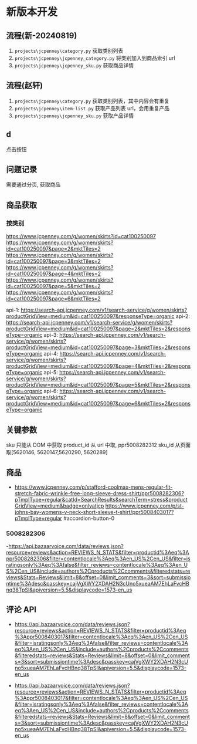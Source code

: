 # 新版本开发

## 流程(新-20240819)

1. `projects\jcpenney\category.py` 获取类别列表
2. `projects\jcpenney\jcpenney_category.py` 将类别加入到商品索引 url
3. `projects\jcpenney\jcpenney_sku.py` 获取商品详情

## 流程(赵轩)

1. `projects\jcpenney\category.py` 获取类别列表，其中内容会有重复
2. `projects\jcpenney\item-list.py` 获取产品列表 url，会用重复产品
3. `projects\jcpenney\jcpenney_sku.py` 获取产品详情

## d

点击按钮

## 问题记录

需要通过分页, 获取商品

## 商品获取

### 按类别

https://www.jcpenney.com/g/women/skirts?id=cat100250097
https://www.jcpenney.com/g/women/skirts?id=cat100250097&page=2&mktTiles=2
https://www.jcpenney.com/g/women/skirts?id=cat100250097&page=3&mktTiles=2
https://www.jcpenney.com/g/women/skirts?id=cat100250097&page=4&mktTiles=2
https://www.jcpenney.com/g/women/skirts?id=cat100250097&page=5&mktTiles=2
https://www.jcpenney.com/g/women/skirts?id=cat100250097&page=6&mktTiles=2

api-1: https://search-api.jcpenney.com/v1/search-service/g/women/skirts?productGridView=medium&id=cat100250097&responseType=organic
api-2: https://search-api.jcpenney.com/v1/search-service/g/women/skirts?productGridView=medium&id=cat100250097&page=2&mktTiles=2&responseType=organic
api-3: https://search-api.jcpenney.com/v1/search-service/g/women/skirts?productGridView=medium&id=cat100250097&page=3&mktTiles=2&responseType=organic
api-4: https://search-api.jcpenney.com/v1/search-service/g/women/skirts?productGridView=medium&id=cat100250097&page=4&mktTiles=2&responseType=organic
api-5: https://search-api.jcpenney.com/v1/search-service/g/women/skirts?productGridView=medium&id=cat100250097&page=5&mktTiles=2&responseType=organic
api-6: https://search-api.jcpenney.com/v1/search-service/g/women/skirts?productGridView=medium&id=cat100250097&page=6&mktTiles=2&responseType=organic

## 关键参数

sku 只能从 DOM 中获取
product_id 从 url 中取, ppr5008282312
sku_id 从页面取[5620146, 5620147,5620290, 5620289]

## 商品

- https://www.jcpenney.com/p/stafford-coolmax-mens-regular-fit-stretch-fabric-wrinkle-free-long-sleeve-dress-shirt/ppr5008282306?pTmplType=regular&catId=SearchResults&searchTerm=stress&productGridView=medium&badge=onlyatjcp
  https://www.jcpenney.com/p/st-johns-bay-womens-v-neck-short-sleeve-t-shirt/ppr5008403017?pTmplType=regular
  #accordion-button-0

### 5008282306

-https://api.bazaarvoice.com/data/reviews.json?resource=reviews&action=REVIEWS_N_STATS&filter=productid%3Aeq%3Appr5008282306&filter=contentlocale%3Aeq%3Aen_US%2Cen_US&filter=isratingsonly%3Aeq%3Afalse&filter_reviews=contentlocale%3Aeq%3Aen_US%2Cen_US&include=authors%2Cproducts%2Ccomments&filteredstats=reviews&Stats=Reviews&limit=8&offset=0&limit_comments=3&sort=submissiontime%3Adesc&passkey=cajVgXWY2XDAH2N3cUno5xueaAM7EhLaFvcHBnq38TpSI&apiversion=5.5&displaycode=1573-en_us

## 评论 API

- https://api.bazaarvoice.com/data/reviews.json?resource=reviews&action=REVIEWS_N_STATS&filter=productid%3Aeq%3Appr5008403017&filter=contentlocale%3Aeq%3Aen_US%2Cen_US&filter=isratingsonly%3Aeq%3Afalse&filter_reviews=contentlocale%3Aeq%3Aen_US%2Cen_US&include=authors%2Cproducts%2Ccomments&filteredstats=reviews&Stats=Reviews&limit=8&offset=0&limit_comments=3&sort=submissiontime%3Adesc&passkey=cajVgXWY2XDAH2N3cUno5xueaAM7EhLaFvcHBnq38TpSI&apiversion=5.5&displaycode=1573-en_us

- https://api.bazaarvoice.com/data/reviews.json?resource=reviews&action=REVIEWS_N_STATS&filter=productid%3Aeq%3Appr5008403017&filter=contentlocale%3Aeq%3Aen_US%2Cen_US&filter=isratingsonly%3Aeq%3Afalse&filter_reviews=contentlocale%3Aeq%3Aen_US%2Cen_US&include=authors%2Cproducts%2Ccomments&filteredstats=reviews&Stats=Reviews&limit=8&offset=0&limit_comments=3&sort=submissiontime%3Adesc&passkey=cajVgXWY2XDAH2N3cUno5xueaAM7EhLaFvcHBnq38TpSI&apiversion=5.5&displaycode=1573-en_us
